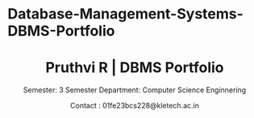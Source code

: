 # Database-Management-Systems-DBMS-Portfolio
<header>
  <h1>Pruthvi R | DBMS Portfolio</h1>
  <p>Semester: 3 Semester 
     Department: Computer Science Enginnering</p>
     Contact : 01fe23bcs228@kletech.ac.in</p>
  </nav>
</header>

